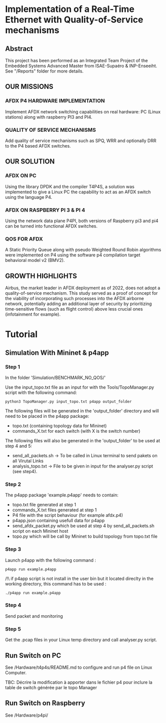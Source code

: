 # Implementation of a Real-Time Ethernet with Quality-of-Service mechanisms

## Abstract

This project has been performed as an Integrated Team Project of the Embedded Systems Advanced Master from ISAE-Supaéro & INP-Enseeiht.
See "/Reports" folder for more details.


## OUR MISSIONS

### AFDX P4 HARDWARE IMPLEMENTATION
Implement AFDX network switching capabilities on real hardware: PC (Linux stations) along with raspberry PI3 and PI4.


### QUALITY OF SERVICE MECHANISMS
Add quality of service mechanisms such as SPQ, WRR and optionally DRR to the P4 based AFDX switches.



## OUR SOLUTION

### AFDX ON PC
Using the library DPDK and the compiler T4P4S, a solution was implemented to give a Linux PC the capability to act as an AFDX switch using the language P4.



### AFDX ON RASPBERRY PI 3 & PI 4
Using the network data plane P4PI, both versions of Raspberry pi3 and pi4 can be turned into functional AFDX switches.



### QOS FOR AFDX
A Static Priority Queue along with pseudo Weighted Round Robin algorithms were implemented on P4 using the software p4 compilation target behavioral model v2 (BMV2).



## GROWTH HIGHLIGHTS
Airbus, the market leader in AFDX deployment as of 2022, does not adopt a quality-of-service mechanism. This study served as a proof of concept for the viability of incorporating such processes into the AFDX airborne network, potentially adding an additional layer of security by prioritizing time-sensitive flows (such as flight control) above less crucial ones (infotainment for example).


# Tutorial

## Simulation With Mininet & p4app

### Step 1

In the folder 'Simulation/BENCHMARK_NO_QOS/'

Use the input_topo.txt file as an input for with the Tools/TopoManager.py script with the following command:
```shell
python3 TopoManager.py input_topo.txt p4app output_folder
```
The following files will be generated in the 'output_folder' directory and will need to be placed in the p4app package:
- topo.txt (containing topology data for Mininet)
- commands_X.txt for each switch (with X is the switch number)

The following files will also be generated in the 'output_folder' to be used at step 4 and 5:
- send_all_packets.sh -> To be called in Linux terminal to send pakets on all Virutal Links
- analysis_topo.txt -> File to be given in input for the analyser.py script (see step4).


### Step 2

The p4app package 'example.p4app' needs to contain:
- topo.txt file generated at step 1
- commands_X.txt files generated at step 1
- P4 file with the script behaviour (for example afdx.p4)
- p4app.json containing usefull data for p4app
- send_afdx_packet.py which be used at step 4 by send_all_packets.sh script on each Mininet host
- topo.py which will be call by Mininet to build topology from topo.txt file

### Step 3

Launch p4app with the following command :
```shell
p4app run example.p4app
```
/!\ if p4app script is not install in the user bin but it located direclty in the working directory, this command has to be used :
```shell
./p4app run example.p4app
```

### Step 4
Send packet and monitoring


### Step 5
Get the .pcap files in your Linux temp directory and call analyser.py script.

## Run Switch on PC

See /Hardware/t4p4s/README.md to configure and run p4 file on Linux Computer.

TBC: Décrire la modification à apporter dans le fichier p4 pour inclure la table de switch générée par le topo Manager


## Run Switch on Raspberry
See /Hardware/p4pi/
